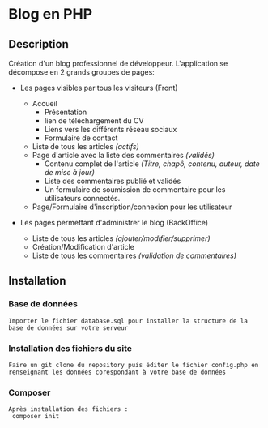 # Blog en PHP

## Description
  Création d'un blog professionnel de développeur.
  L'application se décompose en 2 grands groupes de pages:
  * Les pages visibles par tous les visiteurs (Front)
    * Accueil
      * Présentation
      * lien de téléchargement du CV
      * Liens vers les différents réseau sociaux
      * Formulaire de contact
    * Liste de tous les articles _(actifs)_
    * Page d'article avec la liste des commentaires _(validés)_ 
      * Contenu complet de l'article _(Titre, chapô, contenu, auteur, date de mise à jour)_
      * Liste des commentaires publié et validés
      * Un formulaire de soumission de commentaire pour les utilisateurs connectés.
    * Page/Formulaire d'inscription/connexion pour les utilisateur
    
  * Les pages permettant d'administrer le blog (BackOffice)
    * Liste de tous les articles _(ajouter/modifier/supprimer)_
    * Création/Modification d'article
    * Liste de tous les commentaires _(validation de commentaires)_
    
## Installation
  ### Base de données
    Importer le fichier database.sql pour installer la structure de la base de données sur votre serveur
  ### Installation des fichiers du site
    Faire un git clone du repository puis éditer le fichier config.php en renseignant les données corespondant à votre base de données
  ### Composer
    Après installation des fichiers :
     composer init
    
  
 
  


